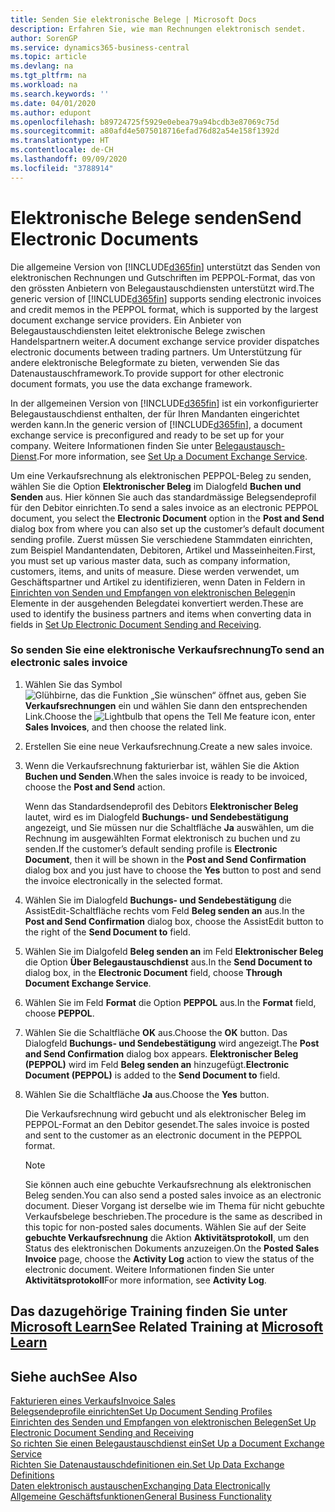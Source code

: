 ```yaml
---
title: Senden Sie elektronische Belege | Microsoft Docs
description: Erfahren Sie, wie man Rechnungen elektronisch sendet.
author: SorenGP
ms.service: dynamics365-business-central
ms.topic: article
ms.devlang: na
ms.tgt_pltfrm: na
ms.workload: na
ms.search.keywords: ''
ms.date: 04/01/2020
ms.author: edupont
ms.openlocfilehash: b89724725f5929e0ebea79a94bcdb3e87069c75d
ms.sourcegitcommit: a80afd4e5075018716efad76d82a54e158f1392d
ms.translationtype: HT
ms.contentlocale: de-CH
ms.lasthandoff: 09/09/2020
ms.locfileid: "3788914"
---
```

# <a name="send-electronic-documents"></a><span data-ttu-id="8ddb9-103">Elektronische Belege senden</span><span class="sxs-lookup"><span data-stu-id="8ddb9-103">Send Electronic Documents</span></span>
<span data-ttu-id="8ddb9-104">Die allgemeine Version von [!INCLUDE[d365fin](includes/d365fin_md.md)] unterstützt das Senden von elektronischen Rechnungen und Gutschriften im PEPPOL-Format, das von den grössten Anbietern von Belegaustauschdiensten unterstützt wird.</span><span class="sxs-lookup"><span data-stu-id="8ddb9-104">The generic version of [!INCLUDE[d365fin](includes/d365fin_md.md)] supports sending electronic invoices and credit memos in the PEPPOL format, which is supported by the largest document exchange service providers.</span></span> <span data-ttu-id="8ddb9-105">Ein Anbieter von Belegaustauschdiensten leitet elektronische Belege zwischen Handelspartnern weiter.</span><span class="sxs-lookup"><span data-stu-id="8ddb9-105">A document exchange service provider dispatches electronic documents between trading partners.</span></span> <span data-ttu-id="8ddb9-106">Um Unterstützung für andere elektronische Belegformate zu bieten, verwenden Sie das Datenaustauschframework.</span><span class="sxs-lookup"><span data-stu-id="8ddb9-106">To provide support for other electronic document formats, you use the data exchange framework.</span></span>  

 <span data-ttu-id="8ddb9-107">In der allgemeinen Version von [!INCLUDE[d365fin](includes/d365fin_md.md)] ist ein vorkonfigurierter Belegaustauschdienst enthalten, der für Ihren Mandanten eingerichtet werden kann.</span><span class="sxs-lookup"><span data-stu-id="8ddb9-107">In the generic version of [!INCLUDE[d365fin](includes/d365fin_md.md)], a document exchange service is preconfigured and ready to be set up for your company.</span></span> <span data-ttu-id="8ddb9-108">Weitere Informationen finden Sie unter [Belegaustausch-Dienst](across-how-to-set-up-a-document-exchange-service.md).</span><span class="sxs-lookup"><span data-stu-id="8ddb9-108">For more information, see [Set Up a Document Exchange Service](across-how-to-set-up-a-document-exchange-service.md).</span></span>  

 <span data-ttu-id="8ddb9-109">Um eine Verkaufsrechnung als elektronischen PEPPOL-Beleg zu senden, wählen Sie die Option **Elektronischer Beleg** im Dialogfeld **Buchen und Senden** aus. Hier können Sie auch das standardmässige Belegsendeprofil für den Debitor einrichten.</span><span class="sxs-lookup"><span data-stu-id="8ddb9-109">To send a sales invoice as an electronic PEPPOL document, you select the **Electronic Document** option in the **Post and Send** dialog box from where you can also set up the customer’s default document sending profile.</span></span> <span data-ttu-id="8ddb9-110">Zuerst müssen Sie verschiedene Stammdaten einrichten, zum Beispiel Mandantendaten, Debitoren, Artikel und Masseinheiten.</span><span class="sxs-lookup"><span data-stu-id="8ddb9-110">First, you must set up various master data, such as company information, customers, items, and units of measure.</span></span> <span data-ttu-id="8ddb9-111">Diese werden verwendet, um Geschäftspartner und Artikel zu identifizieren, wenn Daten in Feldern in [Einrichten von Senden und Empfangen von elektronischen Belegen](across-how-to-set-up-electronic-document-sending-and-receiving.md)in Elemente in der ausgehenden Belegdatei konvertiert werden.</span><span class="sxs-lookup"><span data-stu-id="8ddb9-111">These are used to identify the business partners and items when converting data in fields in [Set Up Electronic Document Sending and Receiving](across-how-to-set-up-electronic-document-sending-and-receiving.md).</span></span>  

### <a name="to-send-an-electronic-sales-invoice"></a><span data-ttu-id="8ddb9-112">So senden Sie eine elektronische Verkaufsrechnung</span><span class="sxs-lookup"><span data-stu-id="8ddb9-112">To send an electronic sales invoice</span></span>  

1.  <span data-ttu-id="8ddb9-113">Wählen Sie das Symbol ![Glühbirne, das die Funktion „Sie wünschen“ öffnet](media/ui-search/search_small.png "Tell Me-Funktion") aus, geben Sie **Verkaufsrechnungen** ein und wählen Sie dann den entsprechenden Link.</span><span class="sxs-lookup"><span data-stu-id="8ddb9-113">Choose the ![Lightbulb that opens the Tell Me feature](media/ui-search/search_small.png "Tell me what you want to do") icon, enter **Sales Invoices**, and then choose the related link.</span></span>  

2.  <span data-ttu-id="8ddb9-114">Erstellen Sie eine neue Verkaufsrechnung.</span><span class="sxs-lookup"><span data-stu-id="8ddb9-114">Create a new sales invoice.</span></span>  

3.  <span data-ttu-id="8ddb9-115">Wenn die Verkaufsrechnung fakturierbar ist, wählen Sie die Aktion **Buchen und Senden**.</span><span class="sxs-lookup"><span data-stu-id="8ddb9-115">When the sales invoice is ready to be invoiced, choose the **Post and Send** action.</span></span>  

     <span data-ttu-id="8ddb9-116">Wenn das Standardsendeprofil des Debitors **Elektronischer Beleg** lautet, wird es im Dialogfeld **Buchungs- und Sendebestätigung** angezeigt, und Sie müssen nur die Schaltfläche **Ja** auswählen, um die Rechnung im ausgewählten Format elektronisch zu buchen und zu senden.</span><span class="sxs-lookup"><span data-stu-id="8ddb9-116">If the customer’s default sending profile is **Electronic Document**, then it will be shown in the **Post and Send Confirmation** dialog box and you just have to choose the **Yes** button to post and send the invoice electronically in the selected format.</span></span>  

4.  <span data-ttu-id="8ddb9-117">Wählen Sie im Dialogfeld **Buchungs- und Sendebestätigung** die AssistEdit-Schaltfläche rechts vom Feld **Beleg senden an** aus.</span><span class="sxs-lookup"><span data-stu-id="8ddb9-117">In the **Post and Send Confirmation** dialog box, choose the AssistEdit button to the right of the **Send Document to** field.</span></span>  

5.  <span data-ttu-id="8ddb9-118">Wählen Sie im Dialgofeld **Beleg senden an** im Feld **Elektronischer Beleg** die Option **Über Belegaustauschdienst** aus.</span><span class="sxs-lookup"><span data-stu-id="8ddb9-118">In the **Send Document to** dialog box, in the **Electronic Document** field, choose **Through Document Exchange Service**.</span></span>  

6.  <span data-ttu-id="8ddb9-119">Wählen Sie im Feld **Format** die Option **PEPPOL** aus.</span><span class="sxs-lookup"><span data-stu-id="8ddb9-119">In the **Format** field, choose **PEPPOL**.</span></span>  

7.  <span data-ttu-id="8ddb9-120">Wählen Sie die Schaltfläche **OK** aus.</span><span class="sxs-lookup"><span data-stu-id="8ddb9-120">Choose the **OK** button.</span></span> <span data-ttu-id="8ddb9-121">Das Dialogfeld **Buchungs- und Sendebestätigung** wird angezeigt.</span><span class="sxs-lookup"><span data-stu-id="8ddb9-121">The **Post and Send Confirmation** dialog box appears.</span></span> <span data-ttu-id="8ddb9-122">**Elektronischer Beleg (PEPPOL)** wird im Feld **Beleg senden an** hinzugefügt.</span><span class="sxs-lookup"><span data-stu-id="8ddb9-122">**Electronic Document (PEPPOL)** is added to the **Send Document to** field.</span></span>  

8.  <span data-ttu-id="8ddb9-123">Wählen Sie die Schaltfläche **Ja** aus.</span><span class="sxs-lookup"><span data-stu-id="8ddb9-123">Choose the **Yes** button.</span></span>  

     <span data-ttu-id="8ddb9-124">Die Verkaufsrechnung wird gebucht und als elektronischer Beleg im PEPPOL-Format an den Debitor gesendet.</span><span class="sxs-lookup"><span data-stu-id="8ddb9-124">The sales invoice is posted and sent to the customer as an electronic document in the PEPPOL format.</span></span>  

    > [!NOTE]  
    >  <span data-ttu-id="8ddb9-125">Sie können auch eine gebuchte Verkaufsrechnung als elektronischen Beleg senden.</span><span class="sxs-lookup"><span data-stu-id="8ddb9-125">You can also send a posted sales invoice as an electronic document.</span></span> <span data-ttu-id="8ddb9-126">Dieser Vorgang ist derselbe wie im Thema für nicht gebuchte Verkaufsbelege beschrieben.</span><span class="sxs-lookup"><span data-stu-id="8ddb9-126">The procedure is the same as described in this topic for non-posted sales documents.</span></span> <span data-ttu-id="8ddb9-127">Wählen Sie auf der Seite **gebuchte Verkaufsrechnung** die Aktion **Aktivitätsprotokoll**, um den Status des elektronischen Dokuments anzuzeigen.</span><span class="sxs-lookup"><span data-stu-id="8ddb9-127">On the **Posted Sales Invoice** page, choose the **Activity Log** action to view the status of the electronic document.</span></span> <span data-ttu-id="8ddb9-128">Weitere Informationen finden Sie unter **Aktivitätsprotokoll**</span><span class="sxs-lookup"><span data-stu-id="8ddb9-128">For more information, see **Activity Log**.</span></span>  

## <a name="see-related-training-at-microsoft-learn"></a><span data-ttu-id="8ddb9-129">Das dazugehörige Training finden Sie unter [Microsoft Learn](/learn/modules/electronic-documents-dynamics-365-business-central/index)</span><span class="sxs-lookup"><span data-stu-id="8ddb9-129">See Related Training at [Microsoft Learn](/learn/modules/electronic-documents-dynamics-365-business-central/index)</span></span>

## <a name="see-also"></a><span data-ttu-id="8ddb9-130">Siehe auch</span><span class="sxs-lookup"><span data-stu-id="8ddb9-130">See Also</span></span>  
[<span data-ttu-id="8ddb9-131">Fakturieren eines Verkaufs</span><span class="sxs-lookup"><span data-stu-id="8ddb9-131">Invoice Sales</span></span>](sales-how-invoice-sales.md)  
[<span data-ttu-id="8ddb9-132">Belegsendeprofile einrichten</span><span class="sxs-lookup"><span data-stu-id="8ddb9-132">Set Up Document Sending Profiles</span></span>](sales-how-setup-document-send-profiles.md)  
[<span data-ttu-id="8ddb9-133">Einrichten des Senden und Empfangen von elektronischen Belegen</span><span class="sxs-lookup"><span data-stu-id="8ddb9-133">Set Up Electronic Document Sending and Receiving</span></span>](across-how-to-set-up-electronic-document-sending-and-receiving.md)  
[<span data-ttu-id="8ddb9-134">So richten Sie einen Belegaustauschdienst ein</span><span class="sxs-lookup"><span data-stu-id="8ddb9-134">Set Up a Document Exchange Service</span></span>](across-how-to-set-up-a-document-exchange-service.md)  
[<span data-ttu-id="8ddb9-135">Richten Sie Datenaustauschdefinitionen ein.</span><span class="sxs-lookup"><span data-stu-id="8ddb9-135">Set Up Data Exchange Definitions</span></span>](across-how-to-set-up-data-exchange-definitions.md)  
[<span data-ttu-id="8ddb9-136">Daten elektronisch austauschen</span><span class="sxs-lookup"><span data-stu-id="8ddb9-136">Exchanging Data Electronically</span></span>](across-data-exchange.md)  
[<span data-ttu-id="8ddb9-137">Allgemeine Geschäftsfunktionen</span><span class="sxs-lookup"><span data-stu-id="8ddb9-137">General Business Functionality</span></span>](ui-across-business-areas.md)  
